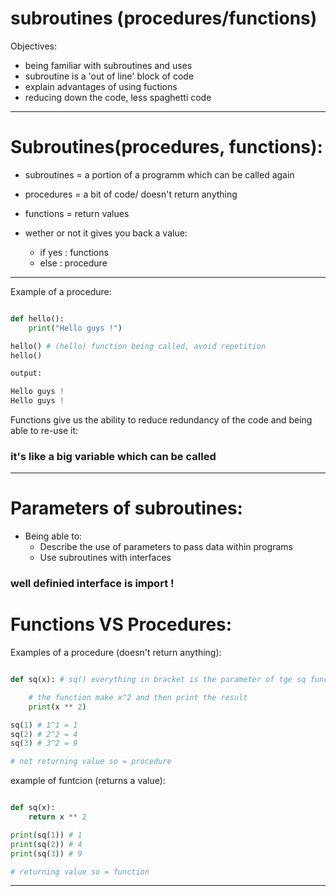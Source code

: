 # subroutines (procedures/functions)

Objectives:
- being familiar with subroutines and uses
- subroutine is a 'out of line' block of code
- explain advantages of using fuctions
- reducing down the code, less spaghetti code

---

# Subroutines(procedures, functions):

- subroutines = a portion of a programm which can be called again
- procedures = a bit of code/ doesn't return anything
- functions = return values

- wether or not it gives you back a value:
    - if yes : functions
    - else : procedure

---

Example of a procedure:

```python

def hello():
    print("Hello guys !")

hello() # (hello) function being called, avoid repetition
hello()

output:

Hello guys !
Hello guys !

```
Functions give us the ability to reduce redundancy of the code and being able to re-use it:
### **it's like a big variable** which can be called

---

# Parameters of subroutines:

- Being able to:
    - Describe the use of parameters to pass data within programs
    - Use subroutines with interfaces

### well definied interface is import !

# Functions VS Procedures:

Examples of a procedure (doesn't return anything):

```python

def sq(x): # sq() everything in bracket is the parameter of tge sq function

    # the function make x^2 and then print the result
    print(x ** 2) 

sq(1) # 1^1 = 1
sq(2) # 2^2 = 4
sq(3) # 3^2 = 9

# not returning value so = procedure

```

example of funtcion (returns a value):

```python

def sq(x):
    return x ** 2

print(sq(1)) # 1
print(sq(2)) # 4
print(sq(3)) # 9

# returning value so = function

```

---

